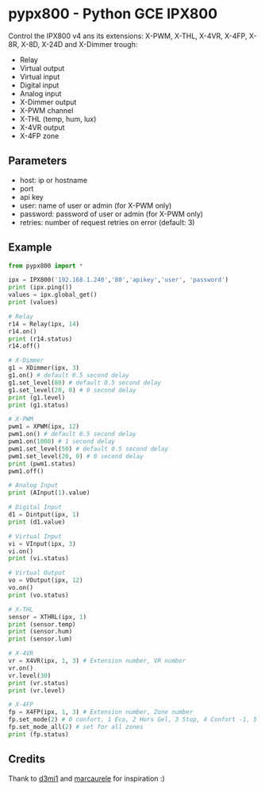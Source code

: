 # pypx800 - Python GCE IPX800

Control the IPX800 v4 ans its extensions: X-PWM, X-THL, X-4VR, X-4FP, X-8R, X-8D, X-24D and X-Dimmer trough:

- Relay
- Virtual output
- Virtual input
- Digital input
- Analog input
- X-Dimmer output
- X-PWM channel
- X-THL (temp, hum, lux)
- X-4VR output
- X-4FP zone

## Parameters

- host: ip or hostname
- port
- api key
- user: name of user or admin (for X-PWM only)
- password: password of user or admin (for X-PWM only)
- retries: number of request retries on error (default: 3)

## Example

```python
from pypx800 import *

ipx = IPX800('192.168.1.240','80','apikey','user', 'password')
print (ipx.ping())
values = ipx.global_get()
print (values)

# Relay
r14 = Relay(ipx, 14)
r14.on()
print (r14.status)
r14.off()

# X-Dimmer
g1 = XDimmer(ipx, 3)
g1.on() # default 0.5 second delay
g1.set_level(80) # default 0.5 second delay
g1.set_level(20, 0) # 0 second delay
print (g1.level)
print (g1.status)

# X-PWM
pwm1 = XPWM(ipx, 12)
pwm1.on() # default 0.5 second delay
pwm1.on(1000) # 1 second delay
pwm1.set_level(50) # default 0.5 second delay
pwm1.set_level(20, 0) # 0 second delay
print (pwm1.status)
pwm1.off()

# Analog Input
print (AInput(1).value)

# Digital Input
d1 = Dintput(ipx, 1)
print (d1.value)

# Virtual Input
vi = VInput(ipx, 3)
vi.on()
print (vi.status)

# Virtual Output
vo = VOutput(ipx, 12)
vo.on()
print (vo.status)

# X-THL
sensor = XTHRL(ipx, 1)
print (sensor.temp)
print (sensor.hum)
print (sensor.lum)

# X-4VR
vr = X4VR(ipx, 1, 3) # Extension number, VR number
vr.on()
vr.level(30)
print (vr.status)
print (vr.level)

# X-4FP
fp = X4FP(ipx, 1, 3) # Extension number, Zone number
fp.set_mode(2) # 0 confort, 1 Eco, 2 Hors Gel, 3 Stop, 4 Confort -1, 5 Confort -2
fp.set_mode_all(2) # set for all zones
print (fp.status)
```

## Credits

Thank to [d3mi1](https://github.com/d4mi1/python-ipx800) and [marcaurele](https://github.com/marcaurele/gce-ipx800) for inspiration :)
